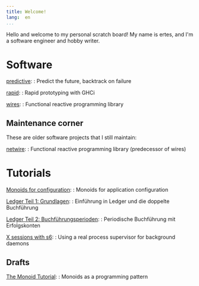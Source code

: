 ```yaml
---
title: Welcome!
lang:  en
...
```


Hello and welcome to my personal scratch board!  My name is ertes, and
I'm a software engineer and hobby writer.


Software
========

[predictive](https://hackage.haskell.org/package/predictive):
  : Predict the future, backtrack on failure

[rapid](https://hackage.haskell.org/package/rapid):
  : Rapid prototyping with GHCi

[wires](https://hackage.haskell.org/package/wires):
  : Functional reactive programming library


Maintenance corner
------------------

These are older software projects that I still maintain:

[netwire](https://hackage.haskell.org/package/wires):
  : Functional reactive programming library (predecessor of wires)


Tutorials
=========

[Monoids for configuration](tutorial/config-monoids.html):
  : Monoids for application configuration

[Ledger Teil 1: Grundlagen](tutorial/ledger-01-intro.html):
  : Einführung in Ledger und die doppelte Buchführung

[Ledger Teil 2: Buchführungsperioden](tutorial/ledger-02-perioden.html):
  : Periodische Buchführung mit Erfolgskonten

[X sessions with s6](tutorial/s6-xsession.html):
  : Using a real process supervisor for background daemons

Drafts
------

[The Monoid Tutorial](tutorial/monoids.html):
  : Monoids as a programming pattern
